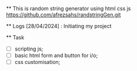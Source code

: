 ** This is random string generator using html css js
https://github.com/afrezsahs/randstringGen.git

** Logs
[28/04/2024] : Initiating my project 

** Task 
 - [ ] scripting js;
 - [ ] basic html form and button for i/o;
 - [ ] css customisation;